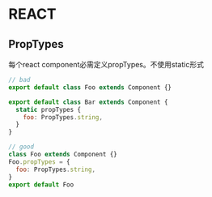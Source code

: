# REACT
## PropTypes
每个react component必需定义propTypes。不使用static形式

``` js
// bad
export default class Foo extends Component {}

export default class Bar extends Component {
  static propTypes {
    foo: PropTypes.string,
  }
}

// good
class Foo extends Component {}
Foo.propTypes = {
  foo: PropTypes.string,
}
export default Foo
```
